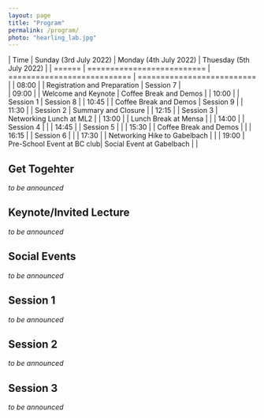 ```yaml
---
layout: page
title: "Program"
permalink: /program/
photo: "hearling_lab.jpg"
---
```



| Time          | Sunday (3rd July 2022)     | Monday (4th July 2022)      	| Thuesday (5th July 2022)   |
| ======        | ========================== | =========================== 	| ========================== |
| 08:00  	   	|                            | Registration and Preparation	| Session 7					 |	
| 09:00 	   	|                            | Welcome and Keynote         	| Coffee Break and Demos     |
| 10:00        	|                            | Session 1                 	| Session 8 				 |
| 10:45			|                            | Coffee Break and Demos	   	| Session 9				     |
| 11:30			|                            | Session 2					| Summary and Closure        |
| 12:15			|                            | Session 3					| Networking Lunch at ML2    |
| 13:00			|                            | Lunch Break at Mensa			|                            |
| 14:00			|                            | Session 4					|                            |
| 14:45			| 				             | Session 5					|                            |
| 15:30			| 				             | Coffee Break and Demos	   	|                            |
| 16:15			| 				             | Session 6					|                            |
| 17:30			| 				             | Networking Hike to Gabelbach |                            |
| 19:00			| Pre-School Event at BC club| Social Event at Gabelbach	|                            |


## Get Togehter 
_to be announced_

## Keynote/Invited Lecture

_to be announced_

<!--
* Lecturer: XYZ
* Title: "do be defined"
* Abstract: "todo"
-->


## Social Events

_to be announced_

## Session 1
_to be announced_
## Session 2
_to be announced_
## Session 3
_to be announced_


<!--
**TODO**
-->

<!--
* lab tours (AVLabs, hearing lab, medialab II)
* maybe hiking to a restaurant?

* Lab-Tours & Get-Together: On Sunday, 25 July, there was a Get-Together, including technical tours at the 3IT, CINIQ as well as in the TiME-Lab where participants learned more about the work of the Fraunhofer HHI and its partners.

* Spree Boat Tour: Participants of the Summer School were taken on an evening boat tour on the river Spree in Berlin, where they were treated to a delicious barbecue. The relaxed atmosphere gave them the chance to further exchange ideas after a day of fruitful discussions and to get to know each other even more, while enjoying a beautiful trip through the center of the city.

-->